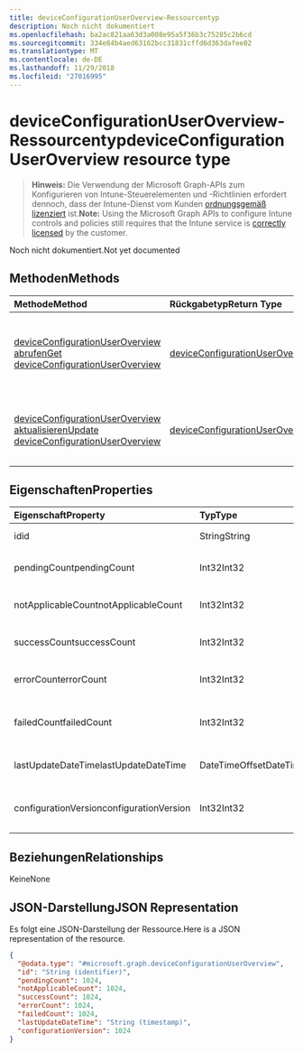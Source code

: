 ```yaml
---
title: deviceConfigurationUserOverview-Ressourcentyp
description: Noch nicht dokumentiert
ms.openlocfilehash: ba2ac821aa63d3a008e95a5f36b3c75285c2b6cd
ms.sourcegitcommit: 334e84b4aed63162bcc31831cffd6d363dafee02
ms.translationtype: MT
ms.contentlocale: de-DE
ms.lasthandoff: 11/29/2018
ms.locfileid: "27016995"
---
```

# <a name="deviceconfigurationuseroverview-resource-type"></a><span data-ttu-id="5942c-103">deviceConfigurationUserOverview-Ressourcentyp</span><span class="sxs-lookup"><span data-stu-id="5942c-103">deviceConfigurationUserOverview resource type</span></span>

> <span data-ttu-id="5942c-104">**Hinweis:** Die Verwendung der Microsoft Graph-APIs zum Konfigurieren von Intune-Steuerelementen und -Richtlinien erfordert dennoch, dass der Intune-Dienst vom Kunden [ordnungsgemäß lizenziert](https://go.microsoft.com/fwlink/?linkid=839381) ist.</span><span class="sxs-lookup"><span data-stu-id="5942c-104">**Note:** Using the Microsoft Graph APIs to configure Intune controls and policies still requires that the Intune service is [correctly licensed](https://go.microsoft.com/fwlink/?linkid=839381) by the customer.</span></span>

<span data-ttu-id="5942c-105">Noch nicht dokumentiert.</span><span class="sxs-lookup"><span data-stu-id="5942c-105">Not yet documented</span></span>
## <a name="methods"></a><span data-ttu-id="5942c-106">Methoden</span><span class="sxs-lookup"><span data-stu-id="5942c-106">Methods</span></span>
|<span data-ttu-id="5942c-107">Methode</span><span class="sxs-lookup"><span data-stu-id="5942c-107">Method</span></span>|<span data-ttu-id="5942c-108">Rückgabetyp</span><span class="sxs-lookup"><span data-stu-id="5942c-108">Return Type</span></span>|<span data-ttu-id="5942c-109">Beschreibung</span><span class="sxs-lookup"><span data-stu-id="5942c-109">Description</span></span>|
|:---|:---|:---|
|[<span data-ttu-id="5942c-110">deviceConfigurationUserOverview abrufen</span><span class="sxs-lookup"><span data-stu-id="5942c-110">Get deviceConfigurationUserOverview</span></span>](../api/intune-deviceconfig-deviceconfigurationuseroverview-get.md)|[<span data-ttu-id="5942c-111">deviceConfigurationUserOverview</span><span class="sxs-lookup"><span data-stu-id="5942c-111">deviceConfigurationUserOverview</span></span>](../resources/intune-deviceconfig-deviceconfigurationuseroverview.md)|<span data-ttu-id="5942c-112">Lesen von Eigenschaften und Beziehungen des [deviceConfigurationUserOverview](../resources/intune-deviceconfig-deviceconfigurationuseroverview.md)-Objekts.</span><span class="sxs-lookup"><span data-stu-id="5942c-112">Read properties and relationships of the [deviceConfigurationUserOverview](../resources/intune-deviceconfig-deviceconfigurationuseroverview.md) object.</span></span>|
|[<span data-ttu-id="5942c-113">deviceConfigurationUserOverview aktualisieren</span><span class="sxs-lookup"><span data-stu-id="5942c-113">Update deviceConfigurationUserOverview</span></span>](../api/intune-deviceconfig-deviceconfigurationuseroverview-update.md)|[<span data-ttu-id="5942c-114">deviceConfigurationUserOverview</span><span class="sxs-lookup"><span data-stu-id="5942c-114">deviceConfigurationUserOverview</span></span>](../resources/intune-deviceconfig-deviceconfigurationuseroverview.md)|<span data-ttu-id="5942c-115">Aktualisieren der Eigenschaften eines [deviceConfigurationUserOverview](../resources/intune-deviceconfig-deviceconfigurationuseroverview.md)-Objekts.</span><span class="sxs-lookup"><span data-stu-id="5942c-115">Update the properties of a [deviceConfigurationUserOverview](../resources/intune-deviceconfig-deviceconfigurationuseroverview.md) object.</span></span>|

## <a name="properties"></a><span data-ttu-id="5942c-116">Eigenschaften</span><span class="sxs-lookup"><span data-stu-id="5942c-116">Properties</span></span>
|<span data-ttu-id="5942c-117">Eigenschaft</span><span class="sxs-lookup"><span data-stu-id="5942c-117">Property</span></span>|<span data-ttu-id="5942c-118">Typ</span><span class="sxs-lookup"><span data-stu-id="5942c-118">Type</span></span>|<span data-ttu-id="5942c-119">Beschreibung</span><span class="sxs-lookup"><span data-stu-id="5942c-119">Description</span></span>|
|:---|:---|:---|
|<span data-ttu-id="5942c-120">id</span><span class="sxs-lookup"><span data-stu-id="5942c-120">id</span></span>|<span data-ttu-id="5942c-121">String</span><span class="sxs-lookup"><span data-stu-id="5942c-121">String</span></span>|<span data-ttu-id="5942c-122">Schlüssel der Entität</span><span class="sxs-lookup"><span data-stu-id="5942c-122">Key of the entity.</span></span>|
|<span data-ttu-id="5942c-123">pendingCount</span><span class="sxs-lookup"><span data-stu-id="5942c-123">pendingCount</span></span>|<span data-ttu-id="5942c-124">Int32</span><span class="sxs-lookup"><span data-stu-id="5942c-124">Int32</span></span>|<span data-ttu-id="5942c-125">Anzahl der ausstehenden Benutzer</span><span class="sxs-lookup"><span data-stu-id="5942c-125">Number of pending Users</span></span>|
|<span data-ttu-id="5942c-126">notApplicableCount</span><span class="sxs-lookup"><span data-stu-id="5942c-126">notApplicableCount</span></span>|<span data-ttu-id="5942c-127">Int32</span><span class="sxs-lookup"><span data-stu-id="5942c-127">Int32</span></span>|<span data-ttu-id="5942c-128">Anzahl der Benutzer nicht zutreffend</span><span class="sxs-lookup"><span data-stu-id="5942c-128">Number of not applicable users</span></span>|
|<span data-ttu-id="5942c-129">successCount</span><span class="sxs-lookup"><span data-stu-id="5942c-129">successCount</span></span>|<span data-ttu-id="5942c-130">Int32</span><span class="sxs-lookup"><span data-stu-id="5942c-130">Int32</span></span>|<span data-ttu-id="5942c-131">Anzahl der erfolgreichen Benutzer</span><span class="sxs-lookup"><span data-stu-id="5942c-131">Number of succeeded Users</span></span>|
|<span data-ttu-id="5942c-132">errorCount</span><span class="sxs-lookup"><span data-stu-id="5942c-132">errorCount</span></span>|<span data-ttu-id="5942c-133">Int32</span><span class="sxs-lookup"><span data-stu-id="5942c-133">Int32</span></span>|<span data-ttu-id="5942c-134">Anzahl der Benutzer mit Fehlern</span><span class="sxs-lookup"><span data-stu-id="5942c-134">Number of error Users</span></span>|
|<span data-ttu-id="5942c-135">failedCount</span><span class="sxs-lookup"><span data-stu-id="5942c-135">failedCount</span></span>|<span data-ttu-id="5942c-136">Int32</span><span class="sxs-lookup"><span data-stu-id="5942c-136">Int32</span></span>|<span data-ttu-id="5942c-137">Anzahl der fehlgeschlagenen Benutzer</span><span class="sxs-lookup"><span data-stu-id="5942c-137">Number of failed Users</span></span>|
|<span data-ttu-id="5942c-138">lastUpdateDateTime</span><span class="sxs-lookup"><span data-stu-id="5942c-138">lastUpdateDateTime</span></span>|<span data-ttu-id="5942c-139">DateTimeOffset</span><span class="sxs-lookup"><span data-stu-id="5942c-139">DateTimeOffset</span></span>|<span data-ttu-id="5942c-140">Datum und Uhrzeit der letzten Aktualisierung</span><span class="sxs-lookup"><span data-stu-id="5942c-140">Last update time</span></span>|
|<span data-ttu-id="5942c-141">configurationVersion</span><span class="sxs-lookup"><span data-stu-id="5942c-141">configurationVersion</span></span>|<span data-ttu-id="5942c-142">Int32</span><span class="sxs-lookup"><span data-stu-id="5942c-142">Int32</span></span>|<span data-ttu-id="5942c-143">Version der Richtlinie für diese Übersicht</span><span class="sxs-lookup"><span data-stu-id="5942c-143">Version of the policy for that overview</span></span>|

## <a name="relationships"></a><span data-ttu-id="5942c-144">Beziehungen</span><span class="sxs-lookup"><span data-stu-id="5942c-144">Relationships</span></span>
<span data-ttu-id="5942c-145">Keine</span><span class="sxs-lookup"><span data-stu-id="5942c-145">None</span></span>
## <a name="json-representation"></a><span data-ttu-id="5942c-146">JSON-Darstellung</span><span class="sxs-lookup"><span data-stu-id="5942c-146">JSON Representation</span></span>
<span data-ttu-id="5942c-147">Es folgt eine JSON-Darstellung der Ressource.</span><span class="sxs-lookup"><span data-stu-id="5942c-147">Here is a JSON representation of the resource.</span></span>
<!-- {
  "blockType": "resource",
  "keyProperty": "id",
  "@odata.type": "microsoft.graph.deviceConfigurationUserOverview"
}
-->
``` json
{
  "@odata.type": "#microsoft.graph.deviceConfigurationUserOverview",
  "id": "String (identifier)",
  "pendingCount": 1024,
  "notApplicableCount": 1024,
  "successCount": 1024,
  "errorCount": 1024,
  "failedCount": 1024,
  "lastUpdateDateTime": "String (timestamp)",
  "configurationVersion": 1024
}
```



